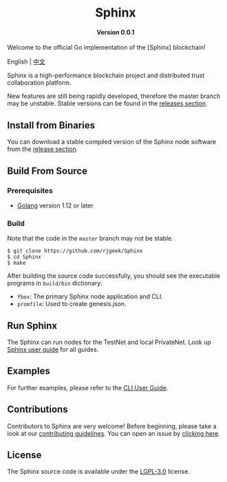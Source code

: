 
<h1 align="center">Sphinx</h1>
<h4 align="center">Version 0.0.1</h4>

Welcome to the official Go implementation of the [Sphinx] blockchain!

English | [中文](README_CN.md)

Sphinx is a high-performance blockchain project and distributed trust collaboration platform.

New features are still being rapidly developed, therefore the master branch may be unstable. Stable versions can be found in the [releases section](https://github.com/fast-box/Sphinx/releases).

## Install from Binaries
You can download a stable compiled version of the Sphinx node software from the [release section](https://github.com/fast-box/Sphinx/releases).

## Build From Source

### Prerequisites

- [Golang](https://golang.org/doc/install) version 1.12 or later


### Build

Note that the code in the `master` branch may not be stable.

```
$ git clone https://github.com/rjgeek/Sphinx
$ cd Sphinx
$ make
```

After building the source code successfully, you should see the executable programs in `build/bin` dictionary:

- `fbox`: The primary Sphinx node application and CLI.
- `promfile`: Used to create genesis.json.

## Run Sphinx

The Sphinx can run nodes for the TestNet and local PrivateNet. Look up [Sphinx user guide](https://github.com/rjgeek/Sphinx/wiki) for all guides.

## Examples

For further examples, please refer to the [CLI User Guide](https://github.com/rjgeek/Sphinx).

## Contributions

Contributors to Sphinx are very welcome! Before beginning, please take a look at our [contributing guidelines](CONTRIBUTING.md). You can open an issue by [clicking here](https://github.com/rjgeek/Sphinx/issues/new).

## License

The Sphinx source code is available under the [LGPL-3.0](LICENSE) license.
